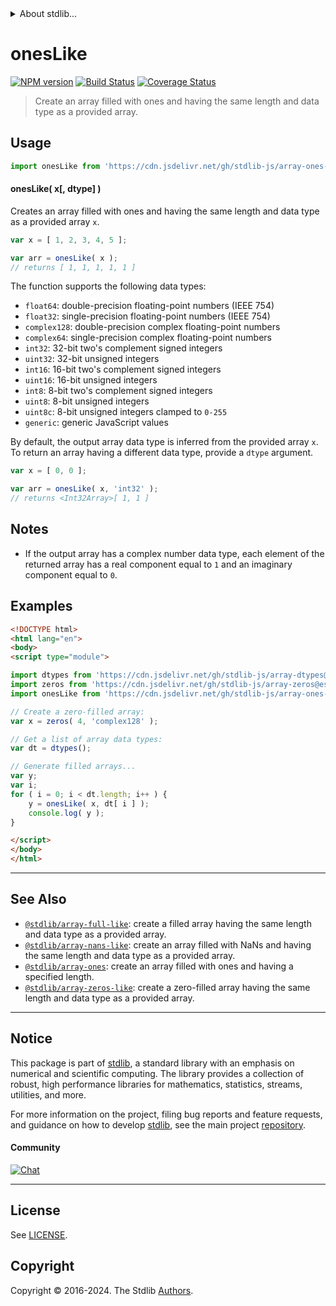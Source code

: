 <!--

@license Apache-2.0

Copyright (c) 2022 The Stdlib Authors.

Licensed under the Apache License, Version 2.0 (the "License");
you may not use this file except in compliance with the License.
You may obtain a copy of the License at

   http://www.apache.org/licenses/LICENSE-2.0

Unless required by applicable law or agreed to in writing, software
distributed under the License is distributed on an "AS IS" BASIS,
WITHOUT WARRANTIES OR CONDITIONS OF ANY KIND, either express or implied.
See the License for the specific language governing permissions and
limitations under the License.

-->


<details>
  <summary>
    About stdlib...
  </summary>
  <p>We believe in a future in which the web is a preferred environment for numerical computation. To help realize this future, we've built stdlib. stdlib is a standard library, with an emphasis on numerical and scientific computation, written in JavaScript (and C) for execution in browsers and in Node.js.</p>
  <p>The library is fully decomposable, being architected in such a way that you can swap out and mix and match APIs and functionality to cater to your exact preferences and use cases.</p>
  <p>When you use stdlib, you can be absolutely certain that you are using the most thorough, rigorous, well-written, studied, documented, tested, measured, and high-quality code out there.</p>
  <p>To join us in bringing numerical computing to the web, get started by checking us out on <a href="https://github.com/stdlib-js/stdlib">GitHub</a>, and please consider <a href="https://opencollective.com/stdlib">financially supporting stdlib</a>. We greatly appreciate your continued support!</p>
</details>

# onesLike

[![NPM version][npm-image]][npm-url] [![Build Status][test-image]][test-url] [![Coverage Status][coverage-image]][coverage-url] <!-- [![dependencies][dependencies-image]][dependencies-url] -->

> Create an array filled with ones and having the same length and data type as a provided array.

<!-- Section to include introductory text. Make sure to keep an empty line after the intro `section` element and another before the `/section` close. -->

<section class="intro">

</section>

<!-- /.intro -->

<!-- Package usage documentation. -->



<section class="usage">

## Usage

```javascript
import onesLike from 'https://cdn.jsdelivr.net/gh/stdlib-js/array-ones-like@v0.2.0-esm/index.mjs';
```

#### onesLike( x\[, dtype] )

Creates an array filled with ones and having the same length and data type as a provided array `x`.

```javascript
var x = [ 1, 2, 3, 4, 5 ];

var arr = onesLike( x );
// returns [ 1, 1, 1, 1, 1 ]
```

The function supports the following data types:

-   `float64`: double-precision floating-point numbers (IEEE 754)
-   `float32`: single-precision floating-point numbers (IEEE 754)
-   `complex128`: double-precision complex floating-point numbers
-   `complex64`: single-precision complex floating-point numbers
-   `int32`: 32-bit two's complement signed integers
-   `uint32`: 32-bit unsigned integers
-   `int16`: 16-bit two's complement signed integers
-   `uint16`: 16-bit unsigned integers
-   `int8`: 8-bit two's complement signed integers
-   `uint8`: 8-bit unsigned integers
-   `uint8c`: 8-bit unsigned integers clamped to `0-255`
-   `generic`: generic JavaScript values

By default, the output array data type is inferred from the provided array `x`. To return an array having a different data type, provide a `dtype` argument.

```javascript
var x = [ 0, 0 ];

var arr = onesLike( x, 'int32' );
// returns <Int32Array>[ 1, 1 ]
```

</section>

<!-- /.usage -->

<!-- Package usage notes. Make sure to keep an empty line after the `section` element and another before the `/section` close. -->

<section class="notes">

## Notes

-   If the output array has a complex number data type, each element of the returned array has a real component equal to `1` and an imaginary component equal to `0`.

</section>

<!-- /.notes -->

<!-- Package usage examples. -->

<section class="examples">

## Examples

<!-- eslint no-undef: "error" -->

```html
<!DOCTYPE html>
<html lang="en">
<body>
<script type="module">

import dtypes from 'https://cdn.jsdelivr.net/gh/stdlib-js/array-dtypes@esm/index.mjs';
import zeros from 'https://cdn.jsdelivr.net/gh/stdlib-js/array-zeros@esm/index.mjs';
import onesLike from 'https://cdn.jsdelivr.net/gh/stdlib-js/array-ones-like@v0.2.0-esm/index.mjs';

// Create a zero-filled array:
var x = zeros( 4, 'complex128' );

// Get a list of array data types:
var dt = dtypes();

// Generate filled arrays...
var y;
var i;
for ( i = 0; i < dt.length; i++ ) {
    y = onesLike( x, dt[ i ] );
    console.log( y );
}

</script>
</body>
</html>
```

</section>

<!-- /.examples -->

<!-- Section to include cited references. If references are included, add a horizontal rule *before* the section. Make sure to keep an empty line after the `section` element and another before the `/section` close. -->

<section class="references">

</section>

<!-- /.references -->

<!-- Section for related `stdlib` packages. Do not manually edit this section, as it is automatically populated. -->

<section class="related">

* * *

## See Also

-   <span class="package-name">[`@stdlib/array-full-like`][@stdlib/array/full-like]</span><span class="delimiter">: </span><span class="description">create a filled array having the same length and data type as a provided array.</span>
-   <span class="package-name">[`@stdlib/array-nans-like`][@stdlib/array/nans-like]</span><span class="delimiter">: </span><span class="description">create an array filled with NaNs and having the same length and data type as a provided array.</span>
-   <span class="package-name">[`@stdlib/array-ones`][@stdlib/array/ones]</span><span class="delimiter">: </span><span class="description">create an array filled with ones and having a specified length.</span>
-   <span class="package-name">[`@stdlib/array-zeros-like`][@stdlib/array/zeros-like]</span><span class="delimiter">: </span><span class="description">create a zero-filled array having the same length and data type as a provided array.</span>

</section>

<!-- /.related -->

<!-- Section for all links. Make sure to keep an empty line after the `section` element and another before the `/section` close. -->


<section class="main-repo" >

* * *

## Notice

This package is part of [stdlib][stdlib], a standard library with an emphasis on numerical and scientific computing. The library provides a collection of robust, high performance libraries for mathematics, statistics, streams, utilities, and more.

For more information on the project, filing bug reports and feature requests, and guidance on how to develop [stdlib][stdlib], see the main project [repository][stdlib].

#### Community

[![Chat][chat-image]][chat-url]

---

## License

See [LICENSE][stdlib-license].


## Copyright

Copyright &copy; 2016-2024. The Stdlib [Authors][stdlib-authors].

</section>

<!-- /.stdlib -->

<!-- Section for all links. Make sure to keep an empty line after the `section` element and another before the `/section` close. -->

<section class="links">

[npm-image]: http://img.shields.io/npm/v/@stdlib/array-ones-like.svg
[npm-url]: https://npmjs.org/package/@stdlib/array-ones-like

[test-image]: https://github.com/stdlib-js/array-ones-like/actions/workflows/test.yml/badge.svg?branch=v0.2.0
[test-url]: https://github.com/stdlib-js/array-ones-like/actions/workflows/test.yml?query=branch:v0.2.0

[coverage-image]: https://img.shields.io/codecov/c/github/stdlib-js/array-ones-like/main.svg
[coverage-url]: https://codecov.io/github/stdlib-js/array-ones-like?branch=main

<!--

[dependencies-image]: https://img.shields.io/david/stdlib-js/array-ones-like.svg
[dependencies-url]: https://david-dm.org/stdlib-js/array-ones-like/main

-->

[chat-image]: https://img.shields.io/gitter/room/stdlib-js/stdlib.svg
[chat-url]: https://app.gitter.im/#/room/#stdlib-js_stdlib:gitter.im

[stdlib]: https://github.com/stdlib-js/stdlib

[stdlib-authors]: https://github.com/stdlib-js/stdlib/graphs/contributors

[umd]: https://github.com/umdjs/umd
[es-module]: https://developer.mozilla.org/en-US/docs/Web/JavaScript/Guide/Modules

[deno-url]: https://github.com/stdlib-js/array-ones-like/tree/deno
[deno-readme]: https://github.com/stdlib-js/array-ones-like/blob/deno/README.md
[umd-url]: https://github.com/stdlib-js/array-ones-like/tree/umd
[umd-readme]: https://github.com/stdlib-js/array-ones-like/blob/umd/README.md
[esm-url]: https://github.com/stdlib-js/array-ones-like/tree/esm
[esm-readme]: https://github.com/stdlib-js/array-ones-like/blob/esm/README.md
[branches-url]: https://github.com/stdlib-js/array-ones-like/blob/main/branches.md

[stdlib-license]: https://raw.githubusercontent.com/stdlib-js/array-ones-like/main/LICENSE

<!-- <related-links> -->

[@stdlib/array/full-like]: https://github.com/stdlib-js/array-full-like/tree/esm

[@stdlib/array/nans-like]: https://github.com/stdlib-js/array-nans-like/tree/esm

[@stdlib/array/ones]: https://github.com/stdlib-js/array-ones/tree/esm

[@stdlib/array/zeros-like]: https://github.com/stdlib-js/array-zeros-like/tree/esm

<!-- </related-links> -->

</section>

<!-- /.links -->
